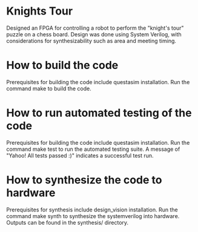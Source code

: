 # Knights Tour
Designed an FPGA for controlling a robot to perform the "knight's tour" puzzle on a chess board. 
Design was done using System Verilog, with considerations for synthesizability such as area and meeting timing. 

# How to build the code
Prerequisites for building the code include questasim installation.
Run the command make to build the code.

# How to run automated testing of the code
Prerequisites for building the code include questasim installation.
Run the command make test to run the automated testing suite.
A message of "Yahoo! All tests passed :)" indicates a successful test run.

# How to synthesize the code to hardware
Prerequisites for synthesis include design_vision installation.
Run the command make synth to synthesize the systemverilog into hardware.
Outputs can be found in the synthesis/ directory.
